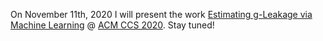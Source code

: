 On November 11th, 2020 I will present the work 
[Estimating g-Leakage via Machine Learning](https://arxiv.org/abs/2005.04399) @ [ACM CCS 2020](https://www.sigsac.org/ccs/CCS2020/index.html).
Stay tuned!
<!-- <div style="text-align: center"> -->
  <!-- <a href="https://github.com/marcoromanelli-github/starter-academic/tree/master/content/post/CCS2020_news/talk_at_CCS2020.pdf"> -->
  <!-- <button> -->
  <!--    Slides -->
  <!-- </button> -->
  <!-- </a> -->
<!-- </div> -->
